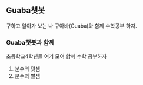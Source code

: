 ## Guaba챗봇

구하고 알아가 보는 나 구아바(Guaba)와 함께 수학공부 하자.


### Guaba챗봇과 함께

초등학교4학년들 여기 모여 함께 수학 공부하자


1. 분수의 덧셈
2. 분수의 뺄셈

